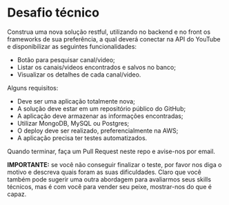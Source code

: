 # Desafio técnico

Construa uma nova solução restful, utilizando no backend e no front os frameworks de sua preferência, a qual deverá conectar na API do YouTube e disponibilizar as seguintes funcionalidades:

- Botão para pesquisar canal/video;
- Listar os canais/videos encontrados e salvos no banco;
- Visualizar os detalhes de cada canal/video.

Alguns requisitos:

- Deve ser uma aplicação totalmente nova;
- A solução deve estar em um repositório público do GitHub;
- A aplicação deve armazenar as informações encontradas;
- Utilizar MongoDB,  MySQL ou Postgres;
- O deploy deve ser realizado, preferencialmente na AWS;
- A aplicação precisa ter testes automatizados.

Quando terminar, faça um Pull Request neste repo e avise-nos por email.

**IMPORTANTE:** se você não conseguir finalizar o teste, por favor nos diga o motivo e descreva quais foram as suas dificuldades. Claro que você também pode sugerir uma outra abordagem para avaliarmos seus skills técnicos, mas é com você para vender seu peixe, mostrar-nos do que é capaz.
